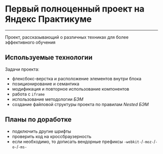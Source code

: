 # Первый полноценный проект на **Яндекс Практикуме**
---
Проект, рассказывающий о различных техниках для более эффективного обучения

## Используемые технологии
Задачи проекта:
- флексбокс-верстка и расположение элементов внутри блока
- позиционирование и семантика
- модификация и повторное использование компонентов
- работа с `iframe`
- использование методологии *БЭМ*
- создание файловой структуры проекта по правилам *Nested БЭМ*

## Планы по доработке
- подключить другие шрифты
- проверить код на кроссбраузерность
- если необходимо, то дописать вендорные префиксы `-webkit-`/`-moz-`/`-o-`/`-ms-`